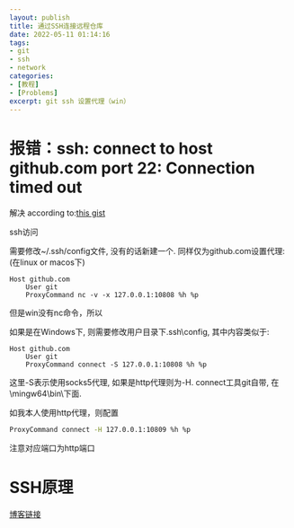 ```yaml
---
layout: publish
title: 通过SSH连接远程仓库
date: 2022-05-11 01:14:16
tags: 
- git
- ssh
- network
categories: 
- [教程]
- [Problems]
excerpt: git ssh 设置代理（win）
---
```


# 报错：ssh: connect to host github.com port 22: Connection timed out
解决
according to:[this gist](https://gist.github.com/laispace/666dd7b27e9116faece6)


ssh访问

需要修改~/.ssh/config文件, 没有的话新建一个. 同样仅为github.com设置代理:(在linux or macos下)

```
Host github.com
    User git
    ProxyCommand nc -v -x 127.0.0.1:10808 %h %p
```
但是win没有nc命令，所以

如果是在Windows下, 则需要修改用户目录下.ssh\config, 其中内容类似于:

```
Host github.com
    User git
    ProxyCommand connect -S 127.0.0.1:10808 %h %p
```

这里-S表示使用socks5代理, 如果是http代理则为-H. connect工具git自带, 在\mingw64\bin\下面.

如我本人使用http代理，则配置
```bash
ProxyCommand connect -H 127.0.0.1:10809 %h %p
```
注意对应端口为http端口

# SSH原理
[博客链接](https://www.jianshu.com/p/33461b619d53)
